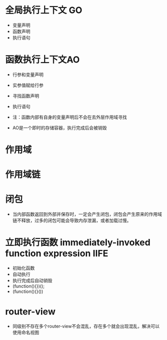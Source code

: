 # 全局执行上下文 GO
- 变量声明
- 函数声明
- 执行语句 

# 函数执行上下文AO
- 行参和变量声明
- 实参值赋给行参
- 寻找函数声明
- 执行语句
- 注：函数内部有自身的变量声明后不会在去外层作用域寻找

- AO是一个即时的存储容器，执行完成后会被销毁
# 作用域


# 作用域链

# 闭包
- 当内部函数返回到外部并保存时，一定会产生闭包，闭包会产生原来的作用域链不释放，过多的闭包可能会导致内存泄漏，或者加载过慢。

# 立即执行函数 immediately-invoked function expression IIFE 
- 初始化函数
- 自动执行
- 执行完成后自动销毁
- (function(){})();
- (function(){}())


# router-view

- 同级别不存在多个router-view不会混乱，存在多个就会出现混乱，解决可以使用命名视图
